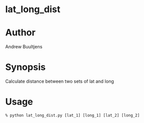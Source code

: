# lat_long_dist

# Author
Andrew Buultjens

# Synopsis
Calculate distance between two sets of lat and long

# Usage
```
% python lat_long_dist.py [lat_1] [long_1] [lat_2] [long_2]
```

